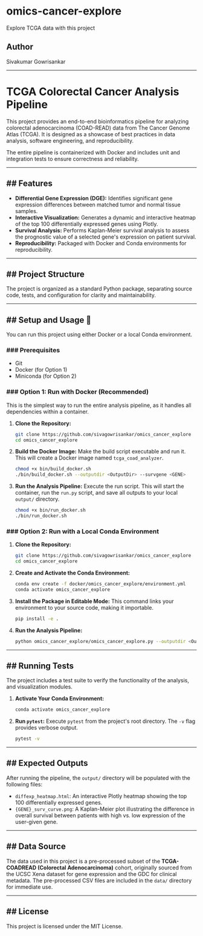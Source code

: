 # omics-cancer-explore

Explore TCGA data with this project

## Author
Sivakumar Gowrisankar

---
# TCGA Colorectal Cancer Analysis Pipeline

This project provides an end-to-end bioinformatics pipeline for analyzing colorectal adenocarcinoma (COAD-READ) data from The Cancer Genome Atlas (TCGA). It is designed as a showcase of best practices in data analysis, software engineering, and reproducibility.

The entire pipeline is containerized with Docker and includes unit and integration tests to ensure correctness and reliability.

***

## ## Features

* **Differential Gene Expression (DGE):** Identifies significant gene expression differences between matched tumor and normal tissue samples.
* **Interactive Visualization:** Generates a dynamic and interactive heatmap of the top 100 differentially expressed genes using Plotly.
* **Survival Analysis:** Performs Kaplan-Meier survival analysis to assess the prognostic value of a selected gene's expression on patient survival.
* **Reproducibility:** Packaged with Docker and Conda environments for reproducibility.

***

## ## Project Structure

The project is organized as a standard Python package, separating source code, tests, and configuration for clarity and maintainability.

***

## ## Setup and Usage 🚀

You can run this project using either Docker or a local Conda environment.

### ### Prerequisites

* Git
* Docker (for Option 1)
* Miniconda (for Option 2)

### ### Option 1: Run with Docker (Recommended)

This is the simplest way to run the entire analysis pipeline, as it handles all dependencies within a container.

1.  **Clone the Repository:**
    ```bash
    git clone https://github.com/sivagowrisankar/omics_cancer_explore
    cd omics_cancer_explore
    ```

2.  **Build the Docker Image:**
    Make the build script executable and run it. This will create a Docker image named `tcga_coad_analyzer`.
    ```bash
    chmod +x bin/build_docker.sh
    ./bin/build_docker.sh --outputdir <OutputDir> --survgene <GENE>
    ```

3.  **Run the Analysis Pipeline:**
    Execute the run script. This will start the container, run the `run.py` script, and save all outputs to your local `output/` directory.
    ```bash
    chmod +x bin/run_docker.sh
    ./bin/run_docker.sh
    ```

### ### Option 2: Run with a Local Conda Environment

1.  **Clone the Repository:**
    ```bash
    git clone https://github.com/sivagowrisankar/omics_cancer_explore
    cd omics_cancer_explore
    ```

2.  **Create and Activate the Conda Environment:**
    ```bash
    conda env create -f docker/omics_cancer_explore/environment.yml
    conda activate omics_cancer_explore
    ```

3.  **Install the Package in Editable Mode:**
    This command links your environment to your source code, making it importable.
    ```bash
    pip install -e .
    ```

4.  **Run the Analysis Pipeline:**
    ```bash
    python omics_cancer_explore/omics_cancer_explore.py --outputdir <Output Directory> --survgene <GENE>
    ```

***

## ## Running Tests

The project includes a test suite to verify the functionality of the analysis, and visualization modules.

1.  **Activate Your Conda Environment:**
    ```bash
    conda activate omics_cancer_explore
    ```

2.  **Run `pytest`:**
    Execute `pytest` from the project's root directory. The `-v` flag provides verbose output.
    ```bash
    pytest -v
    ```

***

## ## Expected Outputs

After running the pipeline, the `output/` directory will be populated with the following files:

* `diffexp_heatmap.html`: An interactive Plotly heatmap showing the top 100 differentially expressed genes.
* `{GENE}_surv_curve.png`: A Kaplan-Meier plot illustrating the difference in overall survival between patients with high vs. low expression of the user-given gene.

***

## ## Data Source

The data used in this project is a pre-processed subset of the **TCGA-COADREAD (Colorectal Adenocarcinoma)** cohort, originally sourced from the UCSC Xena dataset for gene expression and the GDC for clinical metadata. The pre-processed CSV files are included in the `data/` directory for immediate use.

***

## ## License

This project is licensed under the MIT License.
